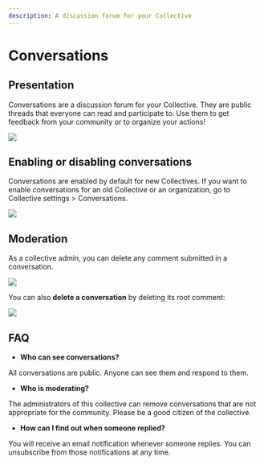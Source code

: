 ```yaml
---
description: A discussion forum for your Collective
---
```


# Conversations

## Presentation

Conversations are a discussion forum for your Collective. They are public threads that everyone can read and participate to. Use them to get feedback from your community or to organize your actions!

![](../.gitbook/assets/2020-01-22_17-11-49.png)

## Enabling or disabling conversations

Conversations are enabled by default for new Collectives. If you want to enable conversations for an old Collective or an organization, go to Collective settings &gt; Conversations.

![](../.gitbook/assets/image%20%2829%29.png)

## Moderation

As a collective admin, you can delete any comment submitted in a conversation.

![](../.gitbook/assets/image%20%2822%29.png)

You can also **delete a conversation** by deleting its root comment:

![](../.gitbook/assets/image%20%2824%29.png)

## FAQ

* **Who can see conversations?** 

All conversations are public. Anyone can see them and respond to them.

* **Who is moderating?**

The administrators of this collective can remove conversations that are not appropriate for the community. Please be a good citizen of the collective.

* **How can I find out when someone replied?**

You will receive an email notification whenever someone replies. You can unsubscribe from those notifications at any time.

